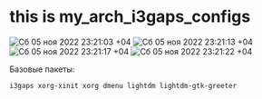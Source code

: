 # this is my_arch_i3gaps_configs



![Сб 05 ноя 2022 23:21:03 +04](https://user-images.githubusercontent.com/107753580/200137427-6f487d42-dbe9-492e-9686-1ae6c5a47d4d.png)
![Сб 05 ноя 2022 23:21:13 +04](https://user-images.githubusercontent.com/107753580/200137429-cefa7a09-c859-4e59-a381-145f05bdfee1.png)
![Сб 05 ноя 2022 23:21:17 +04](https://user-images.githubusercontent.com/107753580/200137431-8b36e7f0-5d60-4871-8126-4773d157ccbd.png)
![Сб 05 ноя 2022 23:21:22 +04](https://user-images.githubusercontent.com/107753580/200137432-8c63ef46-98f8-4895-bf2e-bc6a85bd5087.png)



Базовые пакеты:

	i3gaps xorg-xinit xorg dmenu lightdm lightdm-gtk-greeter
	
